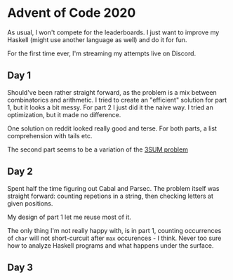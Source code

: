 # Advent of Code 2020

As usual, I won't compete for the leaderboards.
I just want to improve my Haskell (might use another language as well)
and do it for fun.

For the first time ever, I'm streaming my attempts live on Discord.

## Day 1

Should've been rather straight forward, as the problem is a mix between
combinatorics and arithmetic.
I tried to create an "efficient" solution for part 1, but it looks a bit
messy. For part 2 I just did it the naive way. I tried an optimization,
but it made no difference.

One solution on reddit looked really good and terse. For both parts,
a list comprehension with tails etc.

The second part seems to be a variation of the [3SUM problem](https://en.wikipedia.org/wiki/3SUM)

## Day 2

Spent half the time figuring out Cabal and Parsec.
The problem itself was straight forward: counting repetions in a string,
then checking letters at given positions.

My design of part 1 let me reuse most of it.

The only thing I'm not really happy with, is in part 1, counting occurrences
of `char` will not short-curcuit after `max` occurences - I think.
Never too sure how to analyze Haskell programs and what happens under the surface.

## Day 3
